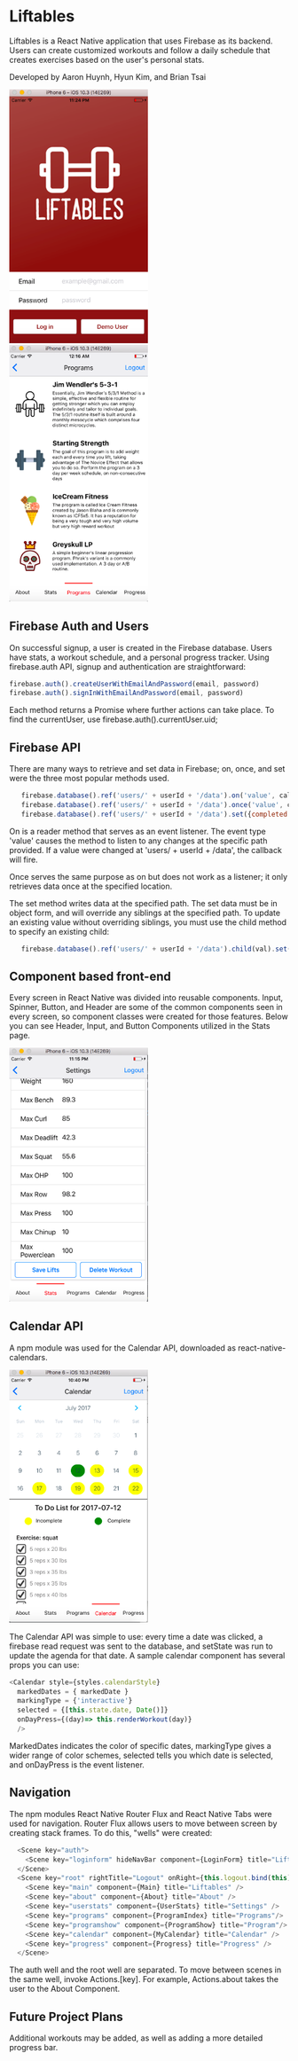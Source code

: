 # Liftables

Liftables is a React Native application that uses Firebase as its backend. Users can create customized workouts and follow a daily schedule that creates exercises based on the user's personal stats.

Developed by Aaron Huynh, Hyun Kim, and Brian Tsai

<!-- ![image of Sample Schedule](/docs/photos/homepage.png) -->
<img src="/docs/photos/homepage.png" alt="homepage" width="250"/>&nbsp;&nbsp;&nbsp;
<img src="/docs/photos/workouts.png" alt="workouts" width="250"/>

## Firebase Auth and Users

On successful signup, a user is created in the Firebase database. Users have stats, a workout schedule, and a personal progress tracker. Using firebase.auth API, signup and authentication are straightforward:

```javascript
firebase.auth().createUserWithEmailAndPassword(email, password)
firebase.auth().signInWithEmailAndPassword(email, password)
```

Each method returns a Promise where further actions can take place. To find the currentUser, use firebase.auth().currentUser.uid;


## Firebase API

There are many ways to retrieve and set data in Firebase; on,
once, and set were the three most popular methods used.

```javascript
   firebase.database().ref('users/' + userId + '/data').on('value', callback)
   firebase.database().ref('users/' + userId + '/data').once('value', callback)
   firebase.database().ref('users/' + userId + '/data').set({completed: 5})
```

On is a reader method that serves as an event listener. The event type 'value' causes the method to listen to any changes at the specific path provided. If a value were changed at 'users/ + userId + /data', the callback will fire.


Once serves the same purpose as on but does not work as a listener; it only retrieves data once at the specified location.

The set method writes data at the specified path. The set data must be in object form, and will override any siblings at the specified path. To update an existing value without overriding siblings, you must use the child method to specify
an existing child:

```javascript
   firebase.database().ref('users/' + userId + '/data').child(val).set(newValue);
```

## Component based front-end

Every screen in React Native was divided into reusable components. Input, Spinner, Button, and Header are some of the common components seen in every screen, so component classes were created for those features. Below you can see Header, Input, and Button Components utilized in the Stats page.


<img src="/docs/photos/components.png" alt="components" width= "250"/>

## Calendar API

A npm module was used for the Calendar API, downloaded as react-native-calendars.

<img src="/docs/photos/calendar.png" alt="calendar" width= "250"/>

The Calendar API was simple to use: every time a date was clicked, a firebase read request was sent to the database,
and setState was run to update the agenda for that date.
A sample calendar component has several props you can use:

```javascript
<Calendar style={styles.calendarStyle}
  markedDates = { markedDate }
  markingType = {'interactive'}
  selected = {[this.state.date, Date()]}
  onDayPress={(day)=> this.renderWorkout(day)}
  />
```

MarkedDates indicates the color of specific dates, markingType gives a wider range of color schemes, selected tells you which date is selected, and onDayPress is the event listener.


## Navigation

The npm modules React Native Router Flux and React Native Tabs were used
for navigation. Router Flux allows users to move between screen
by creating stack frames. To do this, "wells" were created:

```javascript
  <Scene key="auth">
    <Scene key="loginform" hideNavBar component={LoginForm} title="Liftables" initial={true} />
  </Scene>
  <Scene key="root" rightTitle="Logout" onRight={this.logout.bind(this)}>
    <Scene key="main" component={Main} title="Liftables" />
    <Scene key="about" component={About} title="About" />
    <Scene key="userstats" component={UserStats} title="Settings" />
    <Scene key="programs" component={ProgramIndex} title="Programs"/>
    <Scene key="programshow" component={ProgramShow} title="Program"/>
    <Scene key="calendar" component={MyCalendar} title="Calendar" />
    <Scene key="progress" component={Progress} title="Progress" />
  </Scene>
```

The auth well and the root well are separated. To move between scenes in the same well, invoke Actions.[key]. For example, Actions.about takes the user to the About Component.


## Future Project Plans

Additional workouts may be added, as well as adding a more detailed progress bar.
